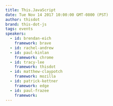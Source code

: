 ```yaml
---
title: This.JavaScript
date: Tue Nov 14 2017 10:00:00 GMT-0800 (PST)
author: thisdot
brand: this-dot-js
tags: events
speakers:
  - id: brendan-eich
    framework: brave
  - id: rachel-andrew
  - id: paul-kinlan
    framework: chrome
  - id: tracy-lee
    framework: thisdot
  - id: matthew-claypotch
    framework: mozilla
  - id: patrick-kettner
    framework: edge
  - id: paul-frazee
    framework: 
---
```

